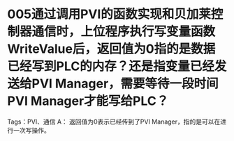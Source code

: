 # 005通过调用PVI的函数实现和贝加莱控制器通信时，上位程序执行写变量函数WriteValue后，返回值为0指的是数据已经写到PLC的内存？还是指变量已经发送给PVI Manager，需要等待一段时间PVI Manager才能写给PLC？
Tags：PVI、通信
A： 
返回值为0表示已经传到了PVI Manager，指的是可以在进行一次写操作。